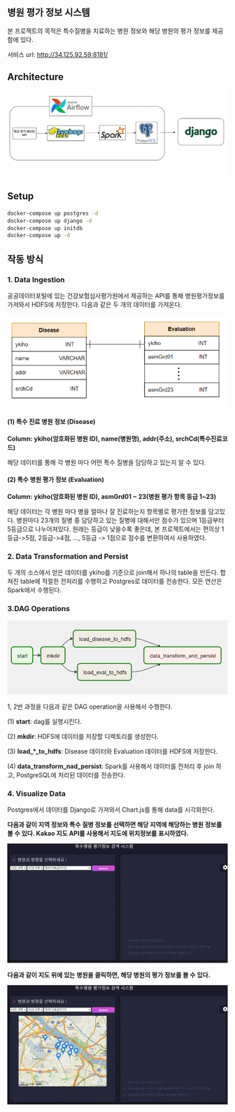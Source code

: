 
## 병원 평가 정보 시스템

본 프로젝트의 목적은 특수질병을 치료하는 병원 정보와 해당 병원의 평가 정보를 제공함에 있다.

서비스 url: http://34.125.92.59:8181/

## Architecture

![readme.PNG](./img/readme.PNG)

## Setup

```bash
docker-compose up postgres -d
docker-compose up django -d
docker-compose up initdb
docker-compose up -d
```


## 작동 방식


### 1. Data Ingestion

공공데이터포털에 있는 건강보험심사평가원에서 제공하는 API를 통해 병원평가정보를 가져와서 HDFS에 저장한다. 다음과 같은 두 개의 데이터를 가져온다.

![readme.PNG](./img/datamodel.PNG)

#### (1) 특수 진료 병원 정보 (Disease)

**Column: ykiho(암호화된 병원 ID), name(병원명), addr(주소), srchCd(특수진료코드)**

해당 데이터를 통해 각 병원 마다 어떤 특수 질병을 담당하고 있는지 알 수 있다.

#### (2) 특수 병원 평가 정보 (Evaluation)

**Column: ykiho(암호화된 병원 ID), asmGrd01 ~ 23(병원 평가 항목 등급 1~23)**

해당 데이터는 각 병원 마다 병을 얼마나 잘 진료하는지 항목별로 평가한 정보를 담고있다. 병원마다 23개의 질병 중 담당하고 있는 질병에 대해서만 점수가 있으며 1등급부터 5등급으로 나누어져있다. 원래는 등급이 낮을수록 좋은데, 본 프로젝트에서는 편의상 1등급->5점, 2등급->4점, ..., 5등급 -> 1점으로 점수를 변환하여서 사용하였다.

### 2. Data Transformation and Persist

두 개의 소스에서 얻은 데이터를 ykiho를 기준으로 join해서 하나의 table을 만든다. 합쳐진 table에 적절한 전처리를 수행하고 Postgres로 데이터를 전송한다. 모든 연산은 Spark에서 수행된다.

### 3.DAG Operations

![readme.PNG](./img/dags.PNG)

1, 2번 과정을 다음과 같은 DAG operation을 사용해서 수행한다.

   (1) **start**: dag를 실행시킨다.

   (2) **mkdir**: HDFS에 데이터를 저장할 디렉토리를 생성한다.

   (3) **load_*_to_hdfs**: Disease 데이터와 Evaluation 데이터를 HDFS에 저장한다.

   (4) **data_transform_nad_persist**: Spark를 사용해서 데이터를 전처리 후 join 하고, PostgreSQL에 처리된 데이터를 전송한다.

### 4. Visualize Data

Postgres에서 데이터를 Django로 가져와서 Chart.js를 통해 data를 시각화한다. 

**다음과 같이 지역 정보와 특수 질병 정보를 선택하면 해당 지역에 해당하는 병원 정보를 볼 수 있다. Kakao 지도 API를 사용해서 지도에 위치정보를 표시하였다.**

![1.gif](./img/1.gif)

**다음과 같이 지도 위에 있는 병원을 클릭하면, 해당 병원의 평가 정보를 볼 수 있다.**

![2.gif](./img/2.gif)


